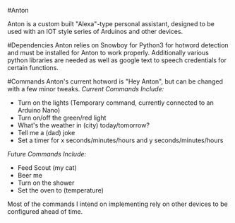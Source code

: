 #Anton

Anton is a custom built "Alexa"-type personal assistant, 
designed to be used with an IOT style series of Arduinos
and other devices.

#Dependencies
Anton relies on Snowboy for Python3 for hotword detection and must be installed for Anton to work properly. Additionally various python libraries are needed as well as google text to speech credentials for certain functions.

#Commands
Anton's current hotword is "Hey Anton", but can be changed with a few minor tweaks.
*Current Commands Include:* 
- Turn on the lights (Temporary command, currently connected to an Arduino Nano)
- Turn on/off the green/red light
- What's the weather in (city) today/tomorrow?
- Tell me a (dad) joke
- Set a timer for x seconds/minutes/hours and y seconds/minutes/hours

*Future Commands Include:*
- Feed Scout (my cat)
- Beer me
- Turn on the shower
- Set the oven to (temperature)

Most of the commands I intend on implementing rely on other devices to be configured ahead of time.

